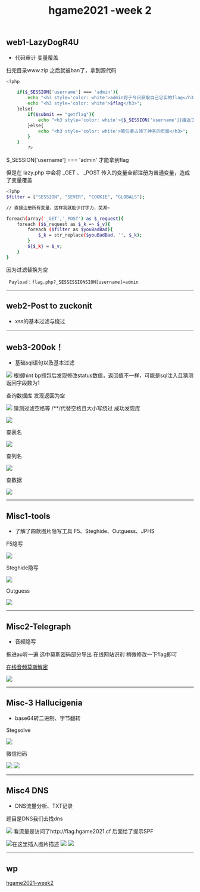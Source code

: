 ﻿---
title: hgame2021 -week 2
categories: 赛题wp
---
## web1-LazyDogR4U 
- 代码审计 变量覆盖

扫完目录www.zip 之后就被ban了，拿到源代码
<!--more-->
```bash
<?php

    if($_SESSION['username'] === 'admin'){
        echo "<h3 style='color: white'>admin将于今日获取自己忠实的flag</h3>";
        echo "<h3 style='color: white'>$flag</h3>";
    }else{
        if($submit == "getflag"){
            echo "<h3 style='color: white'>{$_SESSION['username']}接近了问题的终点</h3>";
        }else{
            echo "<h3 style='color: white'>篡位者占领了神圣的页面</h3>";
        }
    }
        ?>

```
$_SESSION['username'] === 'admin'  才能拿到flag

但是在 lazy.php 中会将 _GET 、 _POST 传⼊的变量全部注册为普通变量，造成了变量覆盖

```bash
<?php
$filter = ["SESSION", "SEVER", "COOKIE", "GLOBALS"];

// 直接注册所有变量，这样我就能少打字力，芜湖~

foreach(array('_GET','_POST') as $_request){
    foreach ($$_request as $_k => $_v){
        foreach ($filter as $youBadBad){
            $_k = str_replace($youBadBad, '', $_k);
        }
        ${$_k} = $_v;
    }
}

```
因为过滤替换为空
```
 Payload：flag.php?_SESSESSIONSION[username]=admin
```

---
## web2-Post to zuckonit
- xss的基本过滤与绕过

---
## web3-200ok！
- 基础sql语句以及基本过滤

![](https://img-blog.csdnimg.cn/20210215171152987.png?x-oss-process=image/watermark,type_ZmFuZ3poZW5naGVpdGk,shadow_10,text_aHR0cHM6Ly9ibG9nLmNzZG4ubmV0L3FxXzUzMjYzNzg5,size_16,color_FFFFFF,t_70#pic_center)
根据hint  bp抓包后发现修改status数值，返回值不一样，可能是sql注入且猜测返回字段数为1

查询数据库 发现返回为空

![](https://img-blog.csdnimg.cn/20210215171214339.png?x-oss-process=image/watermark,type_ZmFuZ3poZW5naGVpdGk,shadow_10,text_aHR0cHM6Ly9ibG9nLmNzZG4ubmV0L3FxXzUzMjYzNzg5,size_16,color_FFFFFF,t_70#pic_center)
猜测过滤空格等 /**/代替空格且大小写绕过 成功发现库

![](https://img-blog.csdnimg.cn/2021021517130187.png?x-oss-process=image/watermark,type_ZmFuZ3poZW5naGVpdGk,shadow_10,text_aHR0cHM6Ly9ibG9nLmNzZG4ubmV0L3FxXzUzMjYzNzg5,size_16,color_FFFFFF,t_70#pic_center)

查表名

![](https://img-blog.csdnimg.cn/20210215171309237.png?x-oss-process=image/watermark,type_ZmFuZ3poZW5naGVpdGk,shadow_10,text_aHR0cHM6Ly9ibG9nLmNzZG4ubmV0L3FxXzUzMjYzNzg5,size_16,color_FFFFFF,t_70#pic_center)

查列名

![](https://img-blog.csdnimg.cn/20210215171315196.png?x-oss-process=image/watermark,type_ZmFuZ3poZW5naGVpdGk,shadow_10,text_aHR0cHM6Ly9ibG9nLmNzZG4ubmV0L3FxXzUzMjYzNzg5,size_16,color_FFFFFF,t_70#pic_center)

查数据

![](https://img-blog.csdnimg.cn/20210215171320814.png?x-oss-process=image/watermark,type_ZmFuZ3poZW5naGVpdGk,shadow_10,text_aHR0cHM6Ly9ibG9nLmNzZG4ubmV0L3FxXzUzMjYzNzg5,size_16,color_FFFFFF,t_70#pic_center)

---
## Misc1-tools
- 了解了四款图片隐写工具 F5、Steghide、Outguess、JPHS

F5隐写

![](https://img-blog.csdnimg.cn/20210215171454639.png?x-oss-process=image/watermark,type_ZmFuZ3poZW5naGVpdGk,shadow_10,text_aHR0cHM6Ly9ibG9nLmNzZG4ubmV0L3FxXzUzMjYzNzg5,size_16,color_FFFFFF,t_70#pic_center)

Steghide隐写

![](https://img-blog.csdnimg.cn/20210215171513253.png?x-oss-process=image/watermark,type_ZmFuZ3poZW5naGVpdGk,shadow_10,text_aHR0cHM6Ly9ibG9nLmNzZG4ubmV0L3FxXzUzMjYzNzg5,size_16,color_FFFFFF,t_70#pic_center)

Outguess

![](https://img-blog.csdnimg.cn/20210215171520261.png?x-oss-process=image/watermark,type_ZmFuZ3poZW5naGVpdGk,shadow_10,text_aHR0cHM6Ly9ibG9nLmNzZG4ubmV0L3FxXzUzMjYzNzg5,size_16,color_FFFFFF,t_70#pic_center)

---
## Misc2-Telegraph
- 音频隐写

拖进au听一遍 选中莫斯密码部分导出 在线网站识别 稍微修改一下flag即可

[在线音频莫斯解密](https://morsecode.world/international/decoder/audio-decoder-adaptive.html)

![](https://img-blog.csdnimg.cn/2021021517170121.png?x-oss-process=image/watermark,type_ZmFuZ3poZW5naGVpdGk,shadow_10,text_aHR0cHM6Ly9ibG9nLmNzZG4ubmV0L3FxXzUzMjYzNzg5,size_16,color_FFFFFF,t_70#pic_center)

---
## Misc-3 Hallucigenia
- base64转⼆进制、字节翻转

Stegsolve

![](https://img-blog.csdnimg.cn/2021021517211811.png?x-oss-process=image/watermark,type_ZmFuZ3poZW5naGVpdGk,shadow_10,text_aHR0cHM6Ly9ibG9nLmNzZG4ubmV0L3FxXzUzMjYzNzg5,size_16,color_FFFFFF,t_70#pic_center)

微信扫码


![](https://img-blog.csdnimg.cn/20210215172227520.png#pic_center)
![](https://img-blog.csdnimg.cn/20210215172241824.png?x-oss-process=image/watermark,type_ZmFuZ3poZW5naGVpdGk,shadow_10,text_aHR0cHM6Ly9ibG9nLmNzZG4ubmV0L3FxXzUzMjYzNzg5,size_16,color_FFFFFF,t_70#pic_center)

---
## Misc4 DNS
- DNS流量分析、TXT记录

题目是DNS我们去找dns 

![](https://img-blog.csdnimg.cn/20210215172410339.png?x-oss-process=image/watermark,type_ZmFuZ3poZW5naGVpdGk,shadow_10,text_aHR0cHM6Ly9ibG9nLmNzZG4ubmV0L3FxXzUzMjYzNzg5,size_16,color_FFFFFF,t_70#pic_center)
看流量是访问了http://flag.hgame2021.cf 后面给了提示SPF

![在这里插入图片描述](https://img-blog.csdnimg.cn/20210215172417365.png?x-oss-process=image/watermark,type_ZmFuZ3poZW5naGVpdGk,shadow_10,text_aHR0cHM6Ly9ibG9nLmNzZG4ubmV0L3FxXzUzMjYzNzg5,size_16,color_FFFFFF,t_70#pic_center)
![](https://img-blog.csdnimg.cn/20210215172433563.png?x-oss-process=image/watermark,type_ZmFuZ3poZW5naGVpdGk,shadow_10,text_aHR0cHM6Ly9ibG9nLmNzZG4ubmV0L3FxXzUzMjYzNzg5,size_16,color_FFFFFF,t_70#pic_center)
![](https://img-blog.csdnimg.cn/20210215172441456.png?x-oss-process=image/watermark,type_ZmFuZ3poZW5naGVpdGk,shadow_10,text_aHR0cHM6Ly9ibG9nLmNzZG4ubmV0L3FxXzUzMjYzNzg5,size_16,color_FFFFFF,t_70#pic_center)

---
## wp
[hgame2021-week2 ](https://share.weiyun.com/bJg2FE11)
